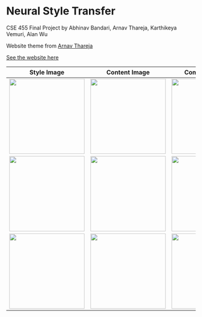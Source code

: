 # Neural Style Transfer

CSE 455 Final Project by Abhinav Bandari, Arnav Thareja, Karthikeya Vemuri, Alan Wu

Website theme from [Arnav Thareja](https://arnavthareja.github.io)

[See the website here](https://abx393.github.io/CSE-455-Final-Project)

| Style Image | Content Image | Combined Image |
| --- | --- | --- |
| <img src="assets/images/picasso.png" width="200" height="200"> | <img src="assets/images/forest_content.png" width="200" height="200"> | <img src="assets/images/forest_picasso.png" width="200" height="200"> |
| <img src="assets/images/wave.jpg" width="200" height="200"> | <img src="assets/images/paradise.jpg" width="200" height="200"> | <img src="assets/images/paradise_wave.jpg" width="200" height="200"> |
| <img src="assets/images/illusion.jpg" width="200" height="200"> | <img src="assets/images/capitol.png" width="200" height="200"> | <img src="assets/images/capitol_illusion.png" width="200" height="200"> |
